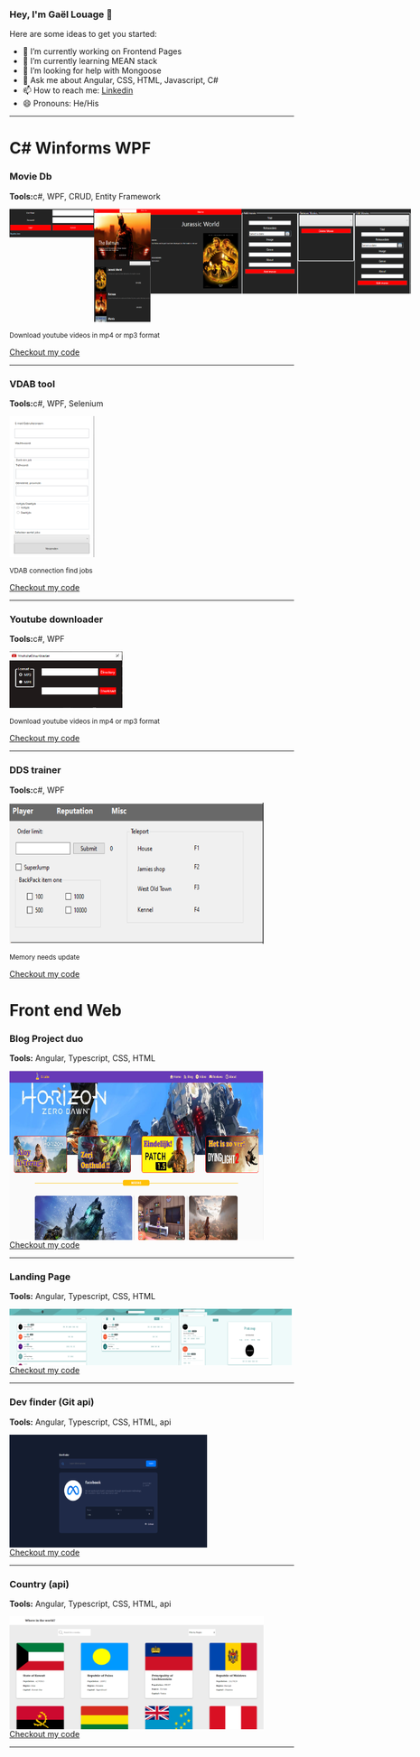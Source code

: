 ### Hey, I'm Gaël Louage 👋


Here are some ideas to get you started:

- 🔭 I’m currently working on Frontend Pages
- 🌱 I’m currently learning MEAN stack
- 🤔 I’m looking for help with Mongoose 
- 💬 Ask me about Angular, CSS, HTML, Javascript, C#
- 📫 How to reach me: <a href="https://www.linkedin.com/in/ga%C3%ABl-louage-812bb0224" target="_blank">Linkedin</a>
- 😄 Pronouns: He/His
<hr>
<!-- c# -->
<h1>C# Winforms WPF</h1>
<h3>Movie Db</h3>
<p><strong>Tools:</strong>c#, WPF, CRUD, Entity Framework</p>
<div style="display:flex;">
 <img src="https://github.com/GaelLouage/Movie-db/blob/main/login.PNG"  width="150px" height="50px""> 
  <img src="https://github.com/GaelLouage/Movie-db/blob/main/mainimg.PNG"  width="100px" height="200px""> 
  <img src="https://github.com/GaelLouage/Movie-db/blob/main/selected.PNG"  width="250px" height="150px""> 
 <img src="https://github.com/GaelLouage/Movie-db/blob/main/admin%20menu.PNG"  width="300px" height="150px""> 
</div>
<p><small>Download youtube videos in mp4 or mp3 format</small></p>                                                                                                                 
<a href="https://github.com/GaelLouage/Movie-db" target="_blank">Checkout my code</a>
<hr>
<!--vdab -->
<h3>VDAB tool</h3>
<p><strong>Tools:</strong>c#, WPF, Selenium</p>
<div style="display:flex;">
 <img src="https://github.com/GaelLouage/VDAB-tool-selenium/blob/main/app.PNG"  width="150px" height="250px""> 
</div>
<!--youtube dl -->
<p><small>VDAB connection find jobs</small></p>                                                                                                                 
<a href="https://github.com/GaelLouage/VDAB-tool-selenium" target="_blank">Checkout my code</a>
<hr>
<h3>Youtube downloader</h3>
<p><strong>Tools:</strong>c#, WPF</p>
<div style="display:flex;">
 <img src="https://github.com/GaelLouage/Youtube-mp4-mp3/blob/main/appImage.PNG"  width="200px" height="100px""> 
</div>
<p><small>Download youtube videos in mp4 or mp3 format</small></p>                                                                                                                 
<a href="https://github.com/GaelLouage/Youtube-mp4-mp3" target="_blank">Checkout my code</a>
<hr>
<!--dds-->
<h3>DDS trainer</h3>
<p><strong>Tools:</strong>c#, WPF</p>
<div style="display:flex;">
 <img src="https://github.com/GaelLouage/Game-DDS-trainer/blob/main/Ddstrainer.PNG"  width="450px" height="250px""> 
</div>
<p><small>Memory needs update</small></p>                                                                                                                 
<a href="https://github.com/GaelLouage/Game-DDS-trainer" target="_blank">Checkout my code</a>
<!-- web -->
<h1>Front end Web</h1>
<h3>Blog Project duo</h3>
<p><strong>Tools:</strong> Angular, Typescript, CSS, HTML</p>
<div style="display:flex;">
 <img src="https://github.com/GaelLouage/Blog-project-duo/blob/main/header.PNG"  width="450px" height="300px""> 

</div>
<a href="https://github.com/GaelLouage/landing-page-job" target="_blank">Checkout my code</a>
<hr>

<h3>Landing Page</h3>
<p><strong>Tools:</strong> Angular, Typescript, CSS, HTML</p>
<div style="display:flex;">
  <img src="https://github.com/GaelLouage/landing-page-job/blob/main/main.PNG" width="150px" height="100px"> 
 <img src="https://github.com/GaelLouage/landing-page-job/blob/main/filtering.PNG" width="150px" height="100px"> 
<img src="https://github.com/GaelLouage/landing-page-job/blob/main/mobile.PNG" width="50px" height="100px">                                                               <img src="https://github.com/GaelLouage/landing-page-job/blob/main/routing.PNG" width="150px" height="100px">                                        
                                                                                                              
</div>
<a href="https://github.com/GaelLouage/Blog-project-duo" target="_blank">Checkout my code</a>
<hr>
<h3>Dev finder (Git api)</h3>
<p><strong>Tools:</strong> Angular, Typescript, CSS, HTML, api</p>
<div style="display:flex;">
  <img src="https://github.com/GaelLouage/devFinder/blob/main/appImg.PNG" width="350px" height="200px"> 
</div>
<a href="https://github.com/GaelLouage/devFinder" target="_blank">Checkout my code</a>

<hr>

<h3>Country  (api)</h3>
<p><strong>Tools:</strong> Angular, Typescript, CSS, HTML, api</p>
<div style="display:flex;">
  <img src="https://github.com/GaelLouage/Country/blob/main/countryList.PNG" width="450px" height="200px"> 
</div>
<a href="https://github.com/GaelLouage/Country" target="_blank">Checkout my code</a>

<hr>
